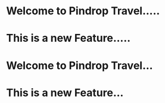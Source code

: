 # Welcome to Pindrop Travel.....

# This is a new Feature.....

# Welcome to Pindrop Travel...

# This is a new Feature...
